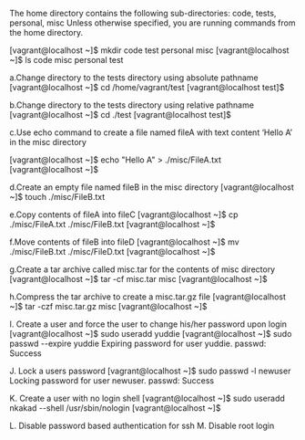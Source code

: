 The home directory contains the following sub-directories: code, tests, personal, misc Unless otherwise specified, you are running commands from the home directory.


[vagrant@localhost ~]$ mkdir code test personal misc
[vagrant@localhost ~]$ ls
code misc personal test

a.Change directory to the tests directory using absolute pathname
[vagrant@localhost ~]$ cd /home/vagrant/test
[vagrant@localhost test]$

b.Change directory to the tests directory using relative pathname
[vagrant@localhost ~]$ cd ./test
[vagrant@localhost test]$

c.Use echo command to create a file named fileA with text content ‘Hello A’ in the misc directory

[vagrant@localhost ~]$ echo "Hello A" > ./misc/FileA.txt
[vagrant@localhost ~]$

d.Create an empty file named fileB in the misc directory
[vagrant@localhost ~]$ touch ./misc/FileB.txt

e.Copy contents of fileA into fileC
[vagrant@localhost ~]$ cp ./misc/FileA.txt ./misc/FileB.txt
[vagrant@localhost ~]$

f.Move contents of fileB into fileD
[vagrant@localhost ~]$ mv ./misc/FileB.txt ./misc/FileD.txt
[vagrant@localhost ~]$

g.Create a tar archive called misc.tar for the contents of misc directory
[vagrant@localhost ~]$ tar -cf misc.tar misc
[vagrant@localhost ~]$

h.Compress the tar archive to create a misc.tar.gz file
[vagrant@localhost ~]$ tar -czf misc.tar.gz misc
[vagrant@localhost ~]$

I. Create a user and force the user to change his/her password upon login
[vagrant@localhost ~]$ sudo useradd yuddie
[vagrant@localhost ~]$ sudo passwd --expire yuddie
Expiring password for user yuddie.
passwd: Success

J. Lock a users password
[vagrant@localhost ~]$ sudo passwd -l newuser
Locking password for user newuser.
passwd: Success

K. Create a user with no login shell
[vagrant@localhost ~]$ sudo useradd nkakad --shell /usr/sbin/nologin
[vagrant@localhost ~]$

L. Disable password based authentication for ssh
M. Disable root login
